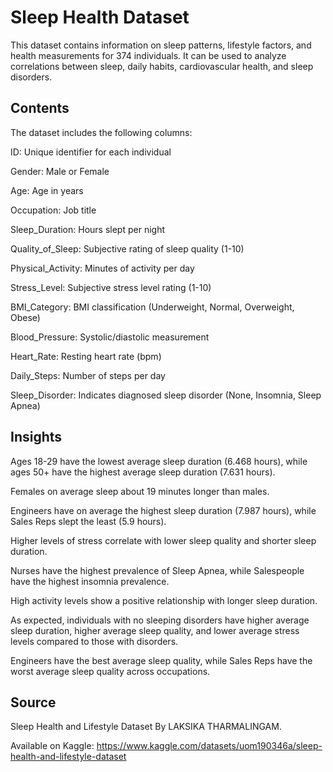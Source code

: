 # Sleep Health Dataset

This dataset contains information on sleep patterns, lifestyle factors, and health measurements for 374 individuals. It can be used to analyze correlations between sleep, daily habits, cardiovascular health, and sleep disorders.

## Contents
The dataset includes the following columns:

ID: Unique identifier for each individual

Gender: Male or Female

Age: Age in years

Occupation: Job title

Sleep_Duration: Hours slept per night

Quality_of_Sleep: Subjective rating of sleep quality (1-10)

Physical_Activity: Minutes of activity per day

Stress_Level: Subjective stress level rating (1-10)

BMI_Category: BMI classification (Underweight, Normal, Overweight, Obese)

Blood_Pressure: Systolic/diastolic measurement

Heart_Rate: Resting heart rate (bpm)

Daily_Steps: Number of steps per day

Sleep_Disorder: Indicates diagnosed sleep disorder (None, Insomnia, Sleep Apnea)

## Insights
Ages 18-29 have the lowest average sleep duration (6.468 hours), while ages 50+ have the highest average sleep duration (7.631 hours).

Females on average sleep about 19 minutes longer than males.

Engineers have on average the highest sleep duration (7.987 hours), while Sales Reps slept the least (5.9 hours).

Higher levels of stress correlate with lower sleep quality and shorter sleep duration.

Nurses have the highest prevalence of Sleep Apnea, while Salespeople have the highest insomnia prevalence.

High activity levels show a positive relationship with longer sleep duration.

As expected, individuals with no sleeping disorders have higher average sleep duration, higher average sleep quality, and lower average stress levels compared to those with disorders.

Engineers have the best average sleep quality, while Sales Reps have the worst average sleep quality across occupations.

## Source

Sleep Health and Lifestyle Dataset By LAKSIKA THARMALINGAM. 

Available on Kaggle: https://www.kaggle.com/datasets/uom190346a/sleep-health-and-lifestyle-dataset
